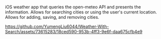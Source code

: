 iOS weather app that queries the open-meteo API and presents the information. Allows for searching cities or using the user's current location. Allows for adding, saving, and removing cities.


https://github.com/YumengLiu6044/Weather-With-Search/assets/73615283/18ced590-953b-4ff3-9e6f-daa675cfb4e9

